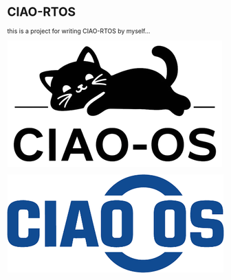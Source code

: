 # CIAO-RTOS

this is a project for writing CIAO-RTOS by myself...

![](README.assets/500x295.png)





![](README.assets/02.png)
